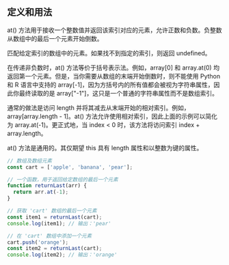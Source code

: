 ## 定义和用法

at() 方法用于接收一个整数值并返回该索引对应的元素，允许正数和负数。负整数从数组中的最后一个元素开始倒数。

匹配给定索引的数组中的元素。如果找不到指定的索引，则返回 undefined。

在传递非负数时，at() 方法等价于括号表示法。例如，array[0] 和 array.at(0) 均返回第一个元素。但是，当你需要从数组的末端开始倒数时，则不能使用 Python 和 R 语言中支持的 array[-1]，因为方括号内的所有值都会被视为字符串属性，因此你最终读取的是 array["-1"]，这只是一个普通的字符串属性而不是数组索引。

通常的做法是访问 length 并将其减去从末端开始的相对索引。例如，array[array.length - 1]。at() 方法允许使用相对索引，因此上面的示例可以简化为 array.at(-1)。更正式地，当 index < 0 时，该方法将访问索引 index + array.length。

at() 方法是通用的。其仅期望 this 具有 length 属性和以整数为键的属性。

```js
// 数组及数组元素
const cart = ['apple', 'banana', 'pear'];

// 一个函数，用于返回给定数组的最后一个元素
function returnLast(arr) {
  return arr.at(-1);
}

// 获取 'cart' 数组的最后一个元素
const item1 = returnLast(cart);
console.log(item1); // 输出：'pear'

// 在 'cart' 数组中添加一个元素
cart.push('orange');
const item2 = returnLast(cart);
console.log(item2); // 输出：'orange'
```


